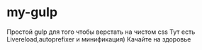 # my-gulp
Простой gulp для того чтобы верстать на чистом css
Тут есть Livereload,autoprefixer и минификация)
Качайте на здоровье
